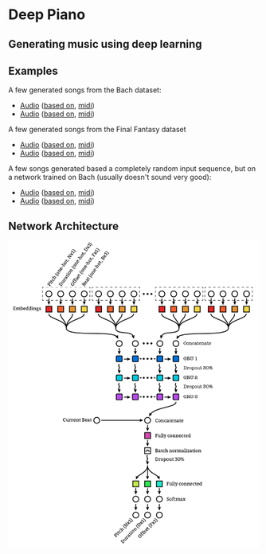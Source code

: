 Deep Piano
==========

Generating music using deep learning
------------------------------------

Examples
--------

A few generated songs from the Bach dataset:
- [Audio](examples/20180522-1935_02bb63_epoch_83.mid.ogg) ([based on](examples/20180522-1935_02bb63_epoch_83.txt), [midi](examples/20180522-1935_02bb63_epoch_83.mid))
- [Audio](examples/20180522-1935_02bb63_epoch_65.mid.ogg) ([based on](examples/20180522-1935_02bb63_epoch_65.txt), [midi](examples/20180522-1935_02bb63_epoch_65.mid))

A few generated songs from the Final Fantasy dataset
- [Audio](examples/20180522-1934_9944ab_epoch_113.mid.ogg) ([based on](examples/20180522-1934_9944ab_epoch_113.txt), [midi](examples/20180522-1934_9944ab_epoch_113.mid))
- [Audio](examples/20180522-1934_9944ab_epoch_121.mid.ogg) ([based on](examples/20180522-1934_9944ab_epoch_121.txt), [midi](examples/20180522-1934_9944ab_epoch_121.mid))

A few songs generated based a completely random input sequence, but on a network trained on Bach (usually doesn't sound very good):
- [Audio](examples/20180522-1403_572db3_epoch_4.mid.ogg) ([based on](examples/20180522-1403_572db3_epoch_4.txt), [midi](examples/20180522-1403_572db3_epoch_4.mid))
- [Audio](examples/20180522-1403_572db3_epoch_5.mid.ogg) ([based on](examples/20180522-1403_572db3_epoch_5.txt), [midi](examples/20180522-1403_572db3_epoch_5.mid))


Network Architecture
--------------------
![network architecture](report/structure.png)
